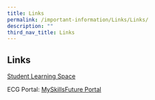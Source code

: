 ```yaml
---
title: Links
permalink: /important-information/Links/Links/
description: ""
third_nav_title: Links
---
```

## Links

[Student Learning Space](https://vle.learning.moe.edu.sg/)

ECG Portal: [MySkillsFuture Portal](https://www.myskillsfuture.gov.sg/content/student/en/primary.html)